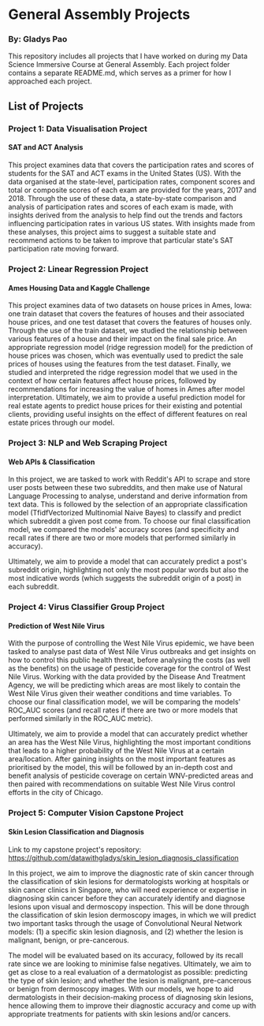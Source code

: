 # General Assembly Projects
### By: Gladys Pao
This repository includes all projects that I have worked on during my Data Science Immersive Course at General Assembly.
Each project folder contains a separate README.md, which serves as a primer for how I approached each project.

## List of Projects

### Project 1: Data Visualisation Project
#### SAT and ACT Analysis
This project examines data that covers the participation rates and scores of students for the SAT and ACT exams in the United States (US). With the data organised at the state-level, participation rates, component scores and total or composite scores of each exam are provided for the years, 2017 and 2018. Through the use of these data, a state-by-state comparison and analysis of participation rates and scores of each exam is made, with insights derived from the analysis to help find out the trends and factors influencing participation rates in various US states.
With insights made from these analyses, this project aims to suggest a suitable state and recommend actions to be taken to improve that particular state's SAT participation rate moving forward.

### Project 2: Linear Regression Project
#### Ames Housing Data and Kaggle Challenge
This project examines data of two datasets on house prices in Ames, Iowa: one train dataset that covers the features of houses and their associated house prices, and one test dataset that covers the features of houses only. Through the use of the train dataset, we studied the relationship between various features of a house and their impact on the final sale price. An appropriate regression model (ridge regression model) for the prediction of house prices was chosen, which was eventually used to predict the sale prices of houses using the features from the test dataset. Finally, we studied and interpreted the ridge regression model that we used in the context of how certain features affect house prices, followed by recommendations for increasing the value of homes in Ames after model interpretation.
Ultimately, we aim to provide a useful prediction model for real estate agents to predict house prices for their existing and potential clients, providing useful insights on the effect of different features on real estate prices through our model.

### Project 3: NLP and Web Scraping Project
#### Web APIs & Classification
In this project, we are tasked to work with Reddit's API to scrape and store user posts between these two subreddits, and then make use of Natural Language Processing to analyse, understand and derive information from text data. This is followed by the selection of an appropriate classification model (TfidfVectorized Multinomial Naive Bayes) to classify and predict which subreddit a given post come from. To choose our final classification model, we compared the models' accuracy scores (and specificity and recall rates if there are two or more models that performed similarly in accuracy).

Ultimately, we aim to provide a model that can accurately predict a post's subreddit origin, highlighting not only the most popular words but also the most indicative words (which suggests the subreddit origin of a post) in each subreddit. 

### Project 4: Virus Classifier Group Project
#### Prediction of West Nile Virus
With the purpose of controlling the West Nile Virus epidemic, we have been tasked to analyse past data of West Nile Virus outbreaks and get insights on how to control this public health threat, before analysing the costs (as well as the benefits) on the usage of pesticide coverage for the control of West Nile Virus. Working with the data provided by the Disease And Treatment Agency, we will be predicting which areas are most likely to contain the West Nile Virus given their weather conditions and time variables. To choose our final classification model, we will be comparing the models' ROC_AUC scores (and recall rates if there are two or more models that performed similarly in the ROC_AUC metric).

Ultimately, we aim to provide a model that can accurately predict whether an area has the West Nile Virus, highlighting the most important conditions that leads to a higher probability of the West Nile Virus at a certain area/location. After gaining insights on the most important features as prioritised by the model, this will be followed by an in-depth cost and benefit analysis of pesticide coverage on certain WNV-predicted areas and then paired with recommendations on suitable West Nile Virus control efforts in the city of Chicago.

### Project 5: Computer Vision Capstone Project
#### Skin Lesion Classification and Diagnosis
Link to my capstone project's repository: https://github.com/datawithgladys/skin_lesion_diagnosis_classification

In this project, we aim to improve the diagnostic rate of skin cancer through the classification of skin lesions for dermatologists working at hospitals or skin cancer clinics in Singapore, who will need experience or expertise in diagnosing skin cancer before they can accurately identify and diagnose lesions upon visual and dermoscopy inspection. This will be done through the classification of skin lesion dermoscopy images, in which we will predict two important tasks through the usage of Convolutional Neural Network models:
(1) a specific skin lesion diagnosis, and
(2) whether the lesion is malignant, benign, or pre-cancerous.

The model will be evaluated based on its accuracy, followed by its recall rate since we are looking to minimise false negatives. Ultimately, we aim to get as close to a real evaluation of a dermatologist as possible: predicting the type of skin lesion; and whether the lesion is malignant, pre-cancerous or benign from dermoscopy images. With our models, we hope to aid dermatologists in their decision-making process of diagnosing skin lesions, hence allowing them to improve their diagnostic accuracy and come up with appropriate treatments for patients with skin lesions and/or cancers.



